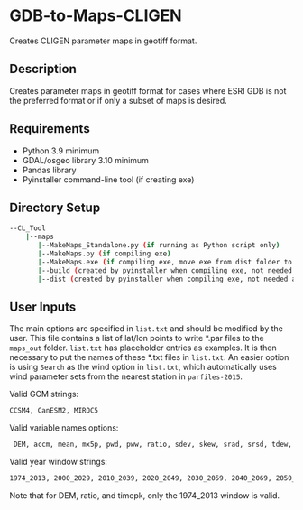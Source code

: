 # GDB-to-Maps-CLIGEN
Creates CLIGEN parameter maps in geotiff format.

## Description
Creates parameter maps in geotiff format for cases where ESRI GDB is not the preferred format or if only a subset of maps is desired.

## Requirements
- Python 3.9 minimum
- GDAL/osgeo library 3.10 minimum
- Pandas library
- Pyinstaller command-line tool (if creating exe)

## Directory Setup
```bash
--CL_Tool
    |--maps
       |--MakeMaps_Standalone.py (if running as Python script only)
       |--MakeMaps.py (if compiling exe)
       |--MakeMaps.exe (if compiling exe, move exe from dist folder to here)
       |--build (created by pyinstaller when compiling exe, not needed after compiling)
       |--dist (created by pyinstaller when compiling exe, not needed after compiling)
```
## User Inputs
The main options are specified in `list.txt` and should be modified by the user. This file contains a list of lat/lon points to write *.par files to the `maps_out` folder. `list.txt` has placeholder entries as examples. It is then necessary to put the names of these *.txt files in `list.txt`. An easier option is using `Search` as the wind option in `list.txt`, which automatically uses wind parameter sets from the nearest station in `parfiles-2015`.

Valid GCM strings:
```sh
CCSM4, CanESM2, MIROC5
```

Valid variable names options:
```sh
 DEM, accm, mean, mx5p, pwd, pww, ratio, sdev, skew, srad, srsd, tdew, timepk, tmax, tmin, tnsd, txsd
```

Valid year window strings:
```sh
1974_2013, 2000_2029, 2010_2039, 2020_2049, 2030_2059, 2040_2069, 2050_2079, 2060_2089, 2070_2099
```

Note that for DEM, ratio, and timepk, only the 1974_2013 window is valid.
